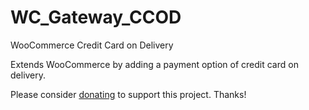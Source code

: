# WC_Gateway_CCOD
WooCommerce Credit Card on Delivery

Extends WooCommerce by adding a payment option of credit card on delivery.

Please consider [donating](https://paypal.me/djouija) to support this project. Thanks!
